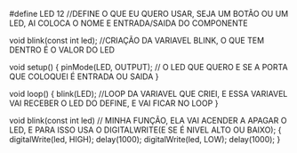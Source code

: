 #define LED 12 //DEFINE O QUE EU QUERO USAR, SEJA UM BOTÃO OU UM LED, AI COLOCA O NOME E ENTRADA/SAIDA DO COMPONENTE

void blink(const int led); //CRIAÇÃO DA VARIAVEL BLINK, O QUE TEM DENTRO É O VALOR DO LED

void setup()
{
  pinMode(LED, OUTPUT); // O LED QUE QUERO E SE A PORTA QUE COLOQUEI É ENTRADA OU SAIDA
}

void loop()
{
  blink(LED); //LOOP DA VARIAVEL QUE CRIEI, E ESSA VARIAVEL VAI RECEBER O LED DO DEFINE, E VAI FICAR NO LOOP
}

void blink(const int led) // MINHA FUNÇÃO, ELA VAI ACENDER A APAGAR O LED, E PARA ISSO USA O DIGITALWRITE(E SE É NIVEL ALTO OU BAIXO);
{
  digitalWrite(led, HIGH);
  delay(1000);
  digitalWrite(led, LOW);
  delay(1000); 
}
